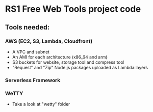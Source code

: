 # RS1 Free Web Tools project code
## Tools needed:
### AWS (EC2, S3, Lambda, Cloudfront)
- A VPC and subnet
- An AMI for each architecture (x86_64 and arm)
- S3 buckets for website, storage tool and compress tool
- "Request" and "Zip" Node.js packages uploaded as Lambda layers

### Serverless Framework

### WeTTY
- Take a look at "wetty" folder

